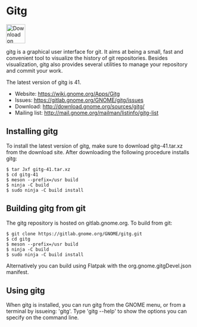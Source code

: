 # Gitg

<a href="https://flathub.org/apps/details/org.gnome.gitg"><img height="51" alt="Download on Flathub" src="https://flathub.org/assets/badges/flathub-badge-en.svg"/> </a>

gitg is a graphical user interface for git. It aims at being a small, fast and convenient tool to visualize the history of git repositories.  Besides visualization, gitg also provides several utilities to manage your repository and commit your work.

The latest version of gitg is 41.

- Website:      https://wiki.gnome.org/Apps/Gitg
- Issues:       https://gitlab.gnome.org/GNOME/gitg/issues
- Download:     http://download.gnome.org/sources/gitg/
- Mailing list: http://mail.gnome.org/mailman/listinfo/gitg-list

## Installing gitg

To install the latest version of gitg, make sure to download gitg-41.tar.xz from the download site. After downloading the following procedure installs gitg:

```
$ tar Jxf gitg-41.tar.xz
$ cd gitg-41
$ meson --prefix=/usr build
$ ninja -C build
$ sudo ninja -C build install
```

## Building gitg from git

The gitg repository is hosted on gitlab.gnome.org. To build from git:

```
$ git clone https://gitlab.gnome.org/GNOME/gitg.git
$ cd gitg
$ meson --prefix=/usr build
$ ninja -C build
$ sudo ninja -C build install
```

Alternatively you can build using Flatpak with the org.gnome.gitgDevel.json manifest.

## Using gitg

When gitg is installed, you can run gitg from the GNOME menu, or from a terminal by issueing: 'gitg'. Type 'gitg --help' to show the options you can specify on the command line.
